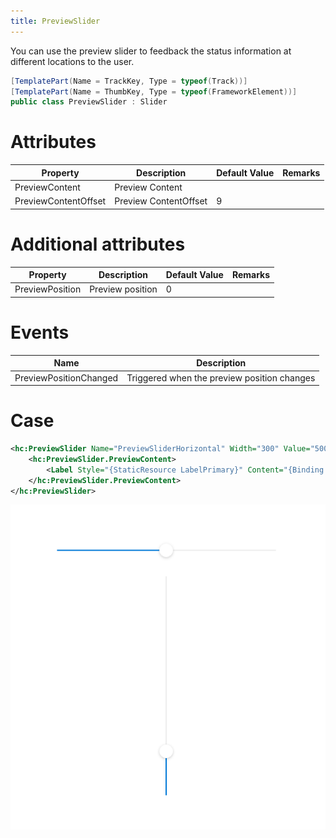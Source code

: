 ```yaml
---
title: PreviewSlider
---
```


You can use the preview slider to feedback the status information at different locations to the user.

```cs
[TemplatePart(Name = TrackKey, Type = typeof(Track))]
[TemplatePart(Name = ThumbKey, Type = typeof(FrameworkElement))]
public class PreviewSlider : Slider
```

# Attributes
|Property|Description|Default Value|Remarks|
|-|-|-|-|
|PreviewContent|Preview Content|||
|PreviewContentOffset|Preview ContentOffset|9|||

# Additional attributes
|Property|Description|Default Value|Remarks|
|-|-|-|-|
|PreviewPosition|Preview position|0|||

# Events
|Name|Description|
|-|-|
| PreviewPositionChanged | Triggered when the preview position changes |

# Case

```xml
<hc:PreviewSlider Name="PreviewSliderHorizontal" Width="300" Value="500" Maximum="1000">
    <hc:PreviewSlider.PreviewContent>
        <Label Style="{StaticResource LabelPrimary}" Content="{Binding Path=(hc:PreviewSlider.PreviewPosition),RelativeSource={RelativeSource Self}}" ContentStringFormat="#0.00"/>
    </hc:PreviewSlider.PreviewContent>
</hc:PreviewSlider>
```
![PreviewSlider](https://raw.githubusercontent.com/HandyOrg/HandyOrgResource/master/HandyControl/Resources/PreviewSlider.gif)